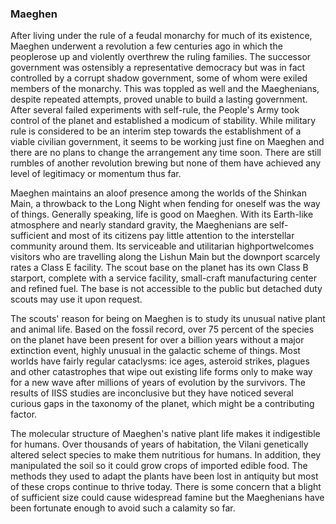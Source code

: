 ### Maeghen

After living under the rule of a feudal monarchy for much of its existence, Maeghen underwent a revolution a few centuries ago in which the peoplerose up and violently overthrew the ruling families. The successor government was ostensibly a representative democracy but was in fact controlled by a corrupt shadow government, some of whom were exiled members of the monarchy. This was toppled as well and the Maeghenians, despite repeated attempts, proved unable to build a lasting government. After several failed experiments with self-rule, the People's Army took control of the planet and established a modicum of stability. While military rule is considered to be an interim step towards the establishment of a viable civilian government, it seems to be working just fine on Maeghen and there are no plans to change the arrangement any time soon. There are still rumbles of another revolution brewing but none of them have achieved any level of legitimacy or momentum thus far.

Maeghen maintains an aloof presence among the worlds of the Shinkan Main, a throwback to the Long Night when fending for oneself was the way of things. Generally speaking, life is good on Maeghen. With its Earth-like atmosphere and nearly standard gravity, the Maeghenians are self-sufficient and most of its citizens pay little attention to the interstellar community around them. Its serviceable and utilitarian highportwelcomes visitors who are travelling along the Lishun  Main but the downport scarcely rates a Class E facility. The scout base on the planet has its own Class B starport, complete with a service facility, small-craft manufacturing center and refined fuel. The base is not accessible to the public but detached duty scouts may use it upon request.

The scouts' reason for being on Maeghen is to study its unusual native plant and animal life. Based on the fossil record, over 75 percent of the species on the planet have been present for over a billion years without a major extinction event, highly unusual in the galactic scheme of things. Most worlds have fairly regular cataclysms: ice ages, asteroid strikes, plagues and other catastrophes that wipe out existing life forms only to make way for a new wave after millions of years of evolution by the survivors. The results of IISS studies are inconclusive but they have noticed several curious gaps in the taxonomy of the planet, which might be a contributing factor.

The molecular structure of Maeghen's native plant life makes it indigestible for humans. Over thousands of years of habitation, the Vilani genetically altered select species to make them nutritious for humans. In addition, they manipulated the soil so it could grow crops of imported edible food. The methods they used to adapt the plants have been lost in antiquity but most of these crops continue to thrive today. There is some concern that a blight of sufficient size could cause widespread famine but the Maeghenians have been fortunate enough to avoid such a calamity so far.

